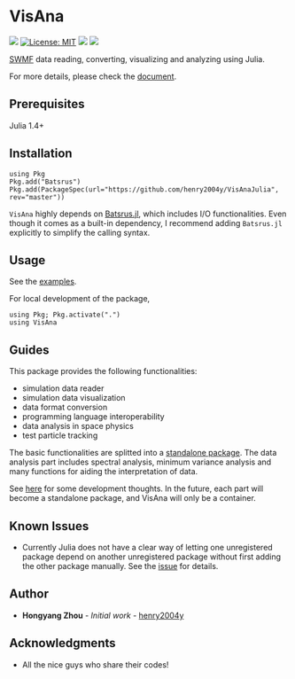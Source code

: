 # VisAna
[![](https://travis-ci.com/henry2004y/VisAnaJulia.svg?branch=master)][travis-url]
[![License: MIT](https://img.shields.io/badge/License-MIT-green.svg)](LICENSE)
[![](https://img.shields.io/badge/docs-latest-blue.svg)][VisAna-doc]
[![][codecov-img]][codecov-url]

[SWMF](http://csem.engin.umich.edu/tools/swmf/) data reading, converting, visualizing and analyzing using Julia.

For more details, please check the [document][VisAna-doc].

## Prerequisites

Julia 1.4+

## Installation
```
using Pkg
Pkg.add("Batsrus")
Pkg.add(PackageSpec(url="https://github.com/henry2004y/VisAnaJulia", rev="master"))
```
`VisAna` highly depends on [Batsrus.jl](https://github.com/henry2004y/Batsrus.jl), which includes I/O functionalities. Even though it comes as a built-in dependency, I recommend adding `Batsrus.jl` explicitly to simplify the calling syntax.

## Usage

See the [examples](docs/src/man/examples.md).

For local development of the package,
```
using Pkg; Pkg.activate(".")
using VisAna
```

## Guides

This package provides the following functionalities:
  * simulation data reader
  * simulation data visualization
  * data format conversion
  * programming language interoperability
  * data analysis in space physics
  * test particle tracking

The basic functionalities are splitted into a [standalone package](https://github.com/henry2004y/SWMF).
The data analysis part includes spectral analysis, minimum variance analysis and
many functions for aiding the interpretation of data.

See [here](docs/src/man/guide.md) for some development thoughts.
In the future, each part will become a standalone package, and VisAna will only be a container.

## Known Issues

* Currently Julia does not have a clear way of letting one unregistered package depend on another unregistered package without first adding the other package manually. See the [issue](https://github.com/JuliaLang/Pkg.jl/issues/492) for details.

## Author

* **Hongyang Zhou** - *Initial work* - [henry2004y](https://github.com/henry2004y)

## Acknowledgments

* All the nice guys who share their codes!

[travis-url]: https://travis-ci.com/henry2004y/VisAnaJulia/builds/
[codecov-img]: https://codecov.io/gh/henry2004y/VisAnaJulia/branch/master/graph/badge.svg
[codecov-url]: https://codecov.io/gh/henry2004y/VisAnaJulia
[VisAna-doc]: https://henry2004y.github.io/VisAnaJulia/dev
